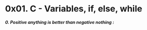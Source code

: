 # 0x01. C - Variables, if, else, while

#####  0. Positive anything is better than negative nothing : 
